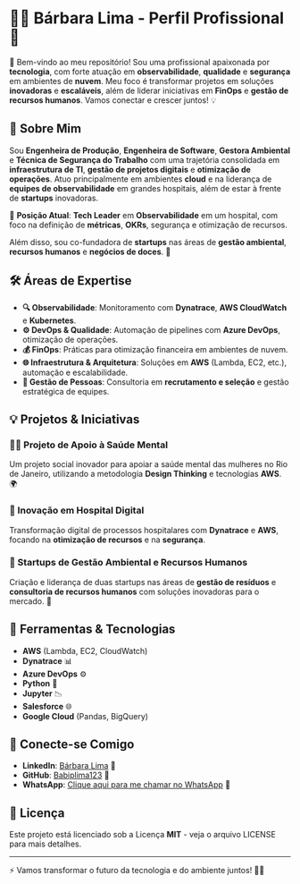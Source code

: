 # 👩‍💻 Bárbara Lima - Perfil Profissional 🚀

🌟 Bem-vindo ao meu repositório! Sou uma profissional apaixonada por **tecnologia**, com forte atuação em **observabilidade**, **qualidade** e **segurança** em ambientes de **nuvem**. Meu foco é transformar projetos em soluções **inovadoras** e **escaláveis**, além de liderar iniciativas em **FinOps** e **gestão de recursos humanos**. Vamos conectar e crescer juntos! 💡

## 🌱 Sobre Mim

Sou **Engenheira de Produção**, **Engenheira de Software**, **Gestora Ambiental** e **Técnica de Segurança do Trabalho** com uma trajetória consolidada em **infraestrutura de TI**, **gestão de projetos digitais** e **otimização de operações**. Atuo principalmente em ambientes **cloud** e na liderança de **equipes de observabilidade** em grandes hospitais, além de estar à frente de **startups** inovadoras.

📌 **Posição Atual**: **Tech Leader** em **Observabilidade** em um hospital, com foco na definição de **métricas**, **OKRs**, segurança e otimização de recursos.

Além disso, sou co-fundadora de **startups** nas áreas de **gestão ambiental**, **recursos humanos** e **negócios de doces**. 💼

## 🛠️ Áreas de Expertise

- **🔍 Observabilidade**: Monitoramento com **Dynatrace**, **AWS CloudWatch** e **Kubernetes**.
- **⚙️ DevOps & Qualidade**: Automação de pipelines com **Azure DevOps**, otimização de operações.
- **💰 FinOps**: Práticas para otimização financeira em ambientes de nuvem.
- **🌐 Infraestrutura & Arquitetura**: Soluções em **AWS** (Lambda, EC2, etc.), automação e escalabilidade.
- **👥 Gestão de Pessoas**: Consultoria em **recrutamento e seleção** e gestão estratégica de equipes.

## 💡 Projetos & Iniciativas

### 💆‍♀️ Projeto de Apoio à Saúde Mental
Um projeto social inovador para apoiar a saúde mental das mulheres no Rio de Janeiro, utilizando a metodologia **Design Thinking** e tecnologias **AWS**. 🌍

### 🏥 Inovação em Hospital Digital
Transformação digital de processos hospitalares com **Dynatrace** e **AWS**, focando na **otimização de recursos** e na **segurança**.

### 🌿 Startups de Gestão Ambiental e Recursos Humanos
Criação e liderança de duas startups nas áreas de **gestão de resíduos** e **consultoria de recursos humanos** com soluções inovadoras para o mercado. 🌱

## 🔧 Ferramentas & Tecnologias

- **AWS** (Lambda, EC2, CloudWatch)
- **Dynatrace** 📊
- **Azure DevOps** ⚙️
- **Python** 🐍
- **Jupyter** 📉
- **Salesforce** 🌐
- **Google Cloud** (Pandas, BigQuery)

## 📲 Conecte-se Comigo

- **LinkedIn**: [Bárbara Lima](https://www.linkedin.com/in/b%C3%A1rbara-lima/) 🔗
- **GitHub**: [Babiplima123](https://github.com/Babiplima123) 🐙
- **WhatsApp**: [Clique aqui para me chamar no WhatsApp](https://wa.me/5521991502997) 💬

## 📖 Licença

Este projeto está licenciado sob a Licença **MIT** - veja o arquivo LICENSE para mais detalhes.

---

⚡ Vamos transformar o futuro da tecnologia e do ambiente juntos! 🌱✨
